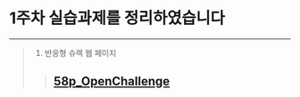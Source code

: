 1주차 실습과제를 정리하였습니다
==========
* * *
>1. 반응형 슈렉 웹 페이지
>   >## [58p_OpenChallenge](https://gubbib.github.io/webpgm/1Week/58p_OpenChallenge/index.html)

